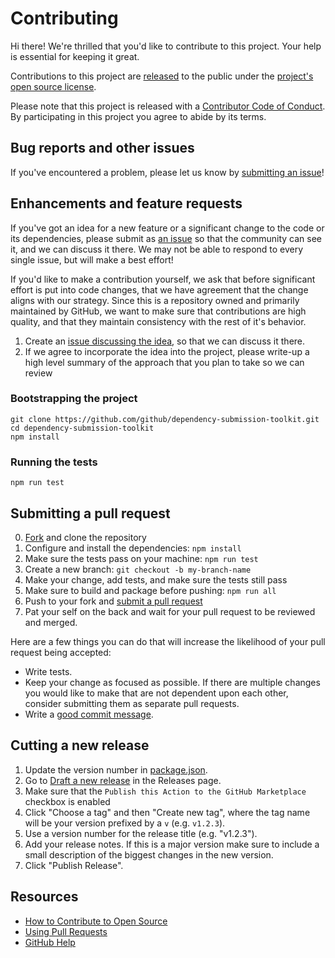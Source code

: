 # Contributing

[fork]: https://github.com/github/dependency-submission-toolkit/fork
[pr]: https://github.com/github/dependency-submission-toolkit/compare
[code-of-conduct]: CODE_OF_CONDUCT.md

Hi there! We're thrilled that you'd like to contribute to this project. Your help is essential for keeping it great.

Contributions to this project are
[released](https://help.github.com/articles/github-terms-of-service/#6-contributions-under-repository-license)
to the public under the [project's open source license](LICENSE).

Please note that this project is released with a [Contributor Code of
Conduct][code-of-conduct]. By participating in this project you agree
to abide by its terms.

## Bug reports and other issues

If you've encountered a problem, please let us know by [submitting an issue](https://github.com/github/dependency-submission-toolkit/issues/new)!

## Enhancements and feature requests

If you've got an idea for a new feature or a significant change to the code or its dependencies, please submit as [an issue](https://github.com/github/dependency-submission-toolkit/issues/new) so that the community can see it, and we can discuss it there. We may not be able to respond to every single issue, but will make a best effort!

If you'd like to make a contribution yourself, we ask that before significant effort is put into code changes, that we have agreement that the change aligns with our strategy. Since this is a repository owned and primarily maintained by GitHub, we want to make sure that contributions are high quality, and that they maintain consistency with the rest of it's behavior.

1. Create an [issue discussing the idea](https://github.com/github/dependency-submission-toolkit/issues/new), so that we can discuss it there.
2. If we agree to incorporate the idea into the project, please write-up a high level summary of the approach that you plan to take so we can review


### Bootstrapping the project

```
git clone https://github.com/github/dependency-submission-toolkit.git
cd dependency-submission-toolkit
npm install
```

### Running the tests

```
npm run test
```

## Submitting a pull request

0. [Fork][fork] and clone the repository
1. Configure and install the dependencies: `npm install`
2. Make sure the tests pass on your machine: `npm run test`
3. Create a new branch: `git checkout -b my-branch-name`
4. Make your change, add tests, and make sure the tests still pass
5. Make sure to build and package before pushing: `npm run all`
6. Push to your fork and [submit a pull request][pr]
7. Pat your self on the back and wait for your pull request to be reviewed and merged.

Here are a few things you can do that will increase the likelihood of your pull request being accepted:

- Write tests.
- Keep your change as focused as possible. If there are multiple changes you would like to make that are not dependent upon each other, consider submitting them as separate pull requests.
- Write a [good commit message](http://tbaggery.com/2008/04/19/a-note-about-git-commit-messages.html).

## Cutting a new release

1. Update the version number in [package.json](https://github.com/github/dependency-submission-toolkit/blob/main/package.json).
1. Go to [Draft a new
   release](https://github.com/github/dependency-submission-toolkit/releases/new)
   in the Releases page.
1. Make sure that the `Publish this Action to the GitHub Marketplace`
   checkbox is enabled
3. Click "Choose a tag" and then "Create new tag", where the tag name
   will be your version prefixed by a `v` (e.g. `v1.2.3`).
4. Use a version number for the release title (e.g. "v1.2.3").
5. Add your release notes. If this is a major version make sure to
   include a small description of the biggest changes in the new version.
6. Click "Publish Release".

## Resources

- [How to Contribute to Open Source](https://opensource.guide/how-to-contribute/)
- [Using Pull Requests](https://help.github.com/articles/about-pull-requests/)
- [GitHub Help](https://help.github.com)
